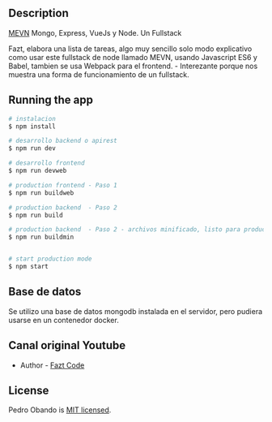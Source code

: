 ## Description

[MEVN](https://www.youtube.com/watch?v=ARIzrNwA5HQ&t=2s) Mongo, Express, VueJs y Node. Un Fullstack

Fazt, elabora una lista de tareas, algo muy sencillo solo modo explicativo como usar este fullstack de node llamado MEVN, usando Javascript ES6 y Babel, tambien se usa Webpack para el frontend. - Interezante porque nos muestra una forma de funcionamiento de un fullstack.

## Running the app

```bash
# instalacion
$ npm install

# desarrollo backend o apirest
$ npm run dev

# desarrollo frontend
$ npm run devweb

# production frontend - Paso 1
$ npm run buildweb

# production backend  - Paso 2
$ npm run build

# production backend  - Paso 2 - archivos minificado, listo para produccion
$ npm run buildmin


# start production mode
$ npm start
```

## Base de datos

Se utilizo una base de datos mongodb instalada en el servidor, pero pudiera usarse en un contenedor docker.

## Canal original Youtube

- Author - [Fazt Code](https://www.youtube.com/watch?v=ARIzrNwA5HQ&t=2s)

## License

  Pedro Obando is [MIT licensed](LICENSE).